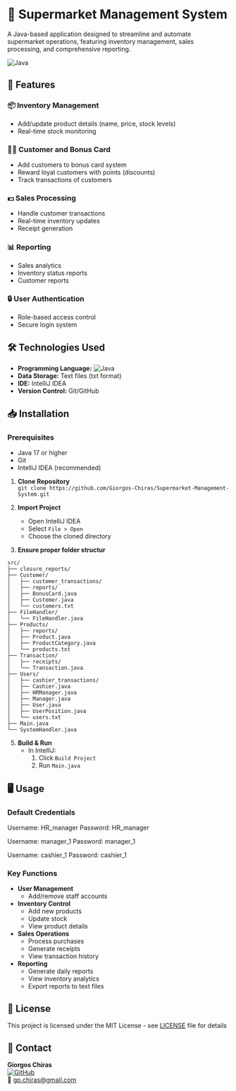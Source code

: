 # 🛒 Supermarket Management System

A Java-based application designed to streamline and automate supermarket operations, featuring inventory management, sales processing, and comprehensive reporting.

![Java](https://img.shields.io/badge/Java-17%2B-blue?style=flat-square&logo=openjdk)

## 🚀 Features

### 📦 Inventory Management
- Add/update product details (name, price, stock levels)
- Real-time stock monitoring

### 🙍‍♂️ Customer and Bonus Card
- Add customers to bonus card system
- Reward loyal customers with points (discounts)
- Track transactions of customers

### 💵 Sales Processing
- Handle customer transactions
- Real-time inventory updates
- Receipt generation

### 📊 Reporting
- Sales analytics
- Inventory status reports
- Customer reports

### 🔒 User Authentication
- Role-based access control
- Secure login system

## 🛠️ Technologies Used
- **Programming Language:** ![Java](https://img.shields.io/badge/Java-17%2B-blue?style=flat-square&logo=openjdk)
- **Data Storage:** Text files (txt format)
- **IDE:** IntelliJ IDEA
- **Version Control:** Git/GitHub

## 📥 Installation

### Prerequisites
- Java 17 or higher
- Git
- IntelliJ IDEA (recommended)

1. **Clone Repository**  
   `git clone https://github.com/Giorgos-Chiras/Supermarket-Management-System.git`

2. **Import Project**
   - Open IntelliJ IDEA
   - Select `File > Open`
   - Choose the cloned directory

3. **Ensure proper folder structur**
```plaintext
src/
├── closure_reports/
├── Customer/
│   ├── customer_transactions/
│   ├── reports/
│   ├── BonusCard.java
│   ├── Customer.java
│   └── customers.txt
├── FileHandler/
│   └── FileHandler.java
├── Products/
│   ├── reports/
│   ├── Product.java
│   ├── ProductCategory.java
│   └── products.txt
├── Transaction/
│   ├── receipts/
│   └── Transaction.java
├── Users/
│   ├── cashier_transactions/
│   ├── Cashier.java
│   ├── HRManager.java
│   ├── Manager.java
│   ├── User.java
│   ├── UserPosition.java
│   └── users.txt
├── Main.java
└── SystemHandler.java
```


5. **Build & Run**
   - In IntelliJ:
     1. Click `Build Project`
     2. Run `Main.java`

## 🖥️ Usage

### Default Credentials

Username: HR_manager
Password: HR_manager

Username: manager_1
Password: manager_1

Username: cashier_1
Password: cashier_1


### Key Functions
- **User Management**
  - Add/remove staff accounts
- **Inventory Control**
  - Add new products
  - Update stock
  - View product details
- **Sales Operations**
  - Process purchases
  - Generate receipts
  - View transaction history
- **Reporting**
  - Generate daily reports
  - View inventory analytics
  - Export reports to text files

## 📄 License  
This project is licensed under the MIT License - see [LICENSE](LICENSE) file for details

## 📧 Contact  
**Giorgos Chiras**  
[![GitHub](https://img.shields.io/badge/GitHub-Profile-blue?logo=github)](https://github.com/Giorgos-Chiras)  
📧 [gp.chiras@gmail.com](mailto:gp.chiras@gmail.com)
